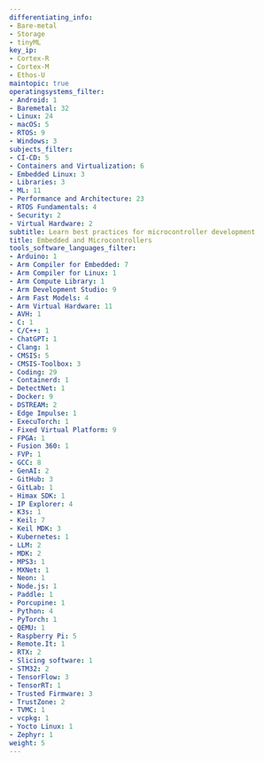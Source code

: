 ```yaml
---
differentiating_info:
- Bare-metal
- Storage
- tinyML
key_ip:
- Cortex-R
- Cortex-M
- Ethos-U
maintopic: true
operatingsystems_filter:
- Android: 1
- Baremetal: 32
- Linux: 24
- macOS: 5
- RTOS: 9
- Windows: 3
subjects_filter:
- CI-CD: 5
- Containers and Virtualization: 6
- Embedded Linux: 3
- Libraries: 3
- ML: 11
- Performance and Architecture: 23
- RTOS Fundamentals: 4
- Security: 2
- Virtual Hardware: 2
subtitle: Learn best practices for microcontroller development
title: Embedded and Microcontrollers
tools_software_languages_filter:
- Arduino: 1
- Arm Compiler for Embedded: 7
- Arm Compiler for Linux: 1
- Arm Compute Library: 1
- Arm Development Studio: 9
- Arm Fast Models: 4
- Arm Virtual Hardware: 11
- AVH: 1
- C: 1
- C/C++: 1
- ChatGPT: 1
- Clang: 1
- CMSIS: 5
- CMSIS-Toolbox: 3
- Coding: 29
- Containerd: 1
- DetectNet: 1
- Docker: 9
- DSTREAM: 2
- Edge Impulse: 1
- ExecuTorch: 1
- Fixed Virtual Platform: 9
- FPGA: 1
- Fusion 360: 1
- FVP: 1
- GCC: 8
- GenAI: 2
- GitHub: 3
- GitLab: 1
- Himax SDK: 1
- IP Explorer: 4
- K3s: 1
- Keil: 7
- Keil MDK: 3
- Kubernetes: 1
- LLM: 2
- MDK: 2
- MPS3: 1
- MXNet: 1
- Neon: 1
- Node.js: 1
- Paddle: 1
- Porcupine: 1
- Python: 4
- PyTorch: 1
- QEMU: 1
- Raspberry Pi: 5
- Remote.It: 1
- RTX: 2
- Slicing software: 1
- STM32: 2
- TensorFlow: 3
- TensorRT: 1
- Trusted Firmware: 3
- TrustZone: 2
- TVMC: 1
- vcpkg: 1
- Yocto Linux: 1
- Zephyr: 1
weight: 5
---
```

